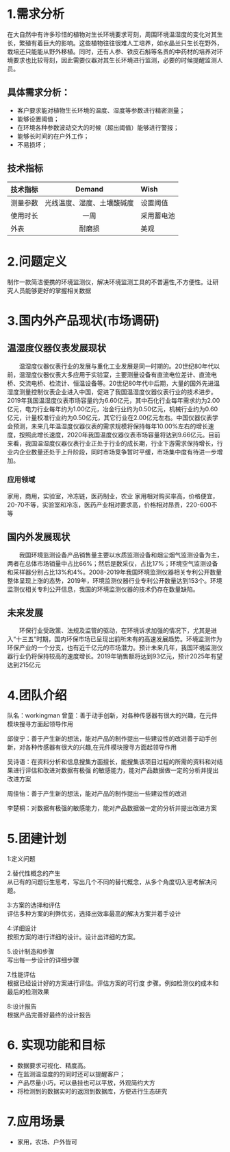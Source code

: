 # 1.需求分析 #
在大自然中有许多珍惜的植物对生长环境要求苛刻，周围环境温湿度的变化对其生长，繁殖有着巨大的影响。这些植物往往很难人工培养，如水晶兰只生长在野外，栽培还只能能从野外移植。同时，还有人参、铁皮石斛等名贵的中药材的培养对环境要求也比较苛刻，因此需要仪器对其生长环境进行监测，必要的时候提醒监测人员。
## 具体需求分析： ##
-   客户要求能对植物生长环境的温度、湿度等参数进行精密测量；
-   能够设置阈值；                                             
-   在环境各种参数波动交大的时候（超出阈值）能够进行警报；
-   能够长时间的在户外工作；
-   不易损坏；
## 技术指标 ##

| 技术指标 | Demand | Wish |
| :--- | :---: | :--- |
| 测量参数 | 光线温度、湿度、土壤酸碱度 | 设置阈值 |
| 使用时长 | 一周 | 采用蓄电池  |
| 外表 | 耐磨损 | 美观 |
# 2.问题定义 #
制作一款简洁便携的环境监测仪，解决环境监测工具的不普遍性,不方便性。让研究人员能够更好的掌握相关数据
# 3.国内外产品现状(市场调研) #
## 温湿度仪器仪表发展现状 ##
&#8195;&#8195;温湿度仪器仪表行业的发展与重化工业发展是同一时期的。20世纪80年代以前，温湿度仪器仪表大多应用于实验室，主要测量设备有直流电位差计、直流电桥、交流电桥、检流计、恒温设备等。20世纪80年代中后期，大量的国外先进温湿度测量控制仪表企业进入中国，促进了我国温湿度仪器仪表行业的技术进步。2019年我国温湿度仪表市场容量约为6.60亿元，其中石化行业每年需求约为2.00亿元，电力行业每年约为1.00亿元，冶金行业约为0.50亿元，机械行业约为0.60亿元，计量校准行业约为0.50亿元，其它行业在2.00亿元左右。中国仪器仪表学会预测，未来几年温湿度仪器仪表的需求规模将保持每年10.00%左右的增长速度，按照此增长速度，2020年我国温度仪器仪表市场容量将达到9.66亿元。目前来看，我国温湿度仪器仪表行业正处于行业的成长期，行业下游需求保持增长，行业内企业数量还处于上升阶段，同时市场竞争暂时平缓，市场集中度有待进一步增加。
### 应用领域 ###
家用，商用，实验室，冷冻链，医药制业，农业
家用相对购买率高，价格便宜，20-70不等，实验室和冷冻，医药产业相对要求高，价格相对昂贵，220-600不等
## 国内外发展现状 ##
&#8195;&#8195;我国环境监测设备产品销售量主要以水质监测设备和烟尘烟气监测设备为主，两者在总体市场销量中占比66%；然后是数采仪，占比17%；环境空气监测设备和采样器分别占比13%和4%。2008-2019年我国环境监测仪器相关专利公开数量整体呈现上涨的态势，2019年，环境监测仪器行业专利公开数量达到153个。环境监测仪相关专利公开信息，我国的环境监测仪器的技术仍存在数量缺陷。
## 未来发展 ##
&#8195;&#8195;环保行业受政策、法规及监管的驱动，在环境诉求加强的情况下，尤其是进入“十三五”时期，国内环保市场已呈现出前所未有的高速发展趋势。环境监测作为环保产业的一个分支，也有近千亿元的市场潜力。预计未来几年，我国环境监测仪器行业仍将保持较高的速度增长。2019年销售额将达到93亿元，预计2025年有望达到215亿元
# 4.团队介绍 #
队名：workingman
曾童：善于动手创新，对各种传感器有很大的兴趣，在元件模块搜寻方面起领导作用

邱俊宁：善于产生新的想法，能对产品的制作提出一些建设性的改进善于动手创新，对各种传感器有很大的兴趣,在元件模块搜寻方面起领导作用

吴诗语：在资料分析和信息搜集方面擅长，能搜集该项目过程的所需的资料和对结果进行评估和改进对数据有极强    的敏感能力，能对产品数据做一定的分析并提出改进方案

周佳怡：善于产生新的想法，能对产品的制作提出一些建设性的改进

李楚桐：对数据有极强的敏感能力，能对产品数据做一定的分析并提出改进方案
# 5.团建计划 #
1:定义问题

2.替代性概念的产生  
从已有的问题衍生思考，写出几个不同的替代概念，从多个角度切入思考解决问题。

3:方案的选择和评估  
评估多种方案的利弊优劣，选择出效率最高的解决方案并着手设计

4:详细设计  
按照方案的进行详细的设计。设计出详细的方案。

5.设计制造和步骤  
写出每一步设计的详细步骤

7.性能评估  
根据已经设计好的方案进行评估。评估方案的可行度 步骤。例如检测仪的成本和最后的检测效果

8:设计报告  
根据产品完善好最终的设计报告
# 6. 实现功能和目标 #
-   数据要求可视化、精度高。
-   在监测温湿度的的同时还可以提醒客户；
-   产品尽量小巧，可以悬挂也可以平放，外观简约大方
-   将检测到的数据实时的返回到数据库，方便进行生态研究
# 7.应用场景 #
-   家用，农场、户外皆可